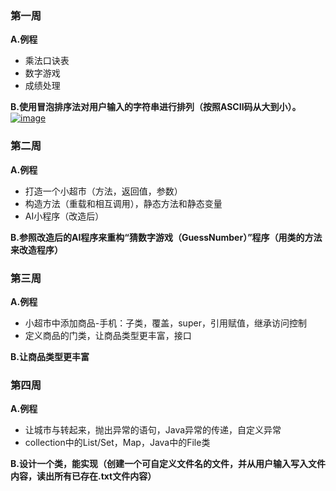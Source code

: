 ### 第一周
**A.例程**
- 乘法口诀表
- 数字游戏
- 成绩处理

**B.使用冒泡排序法对用户输入的字符串进行排列（按照ASCII码从大到小）。**
[![image](https://user-images.githubusercontent.com/66006636/174013056-8bf7a00d-0452-4c3e-8f4d-e6ed4859bcc5.png)](https://www.runoob.com/wp-content/uploads/2019/03/bubbleSort.gif)
### 第二周
**A.例程**
- 打造一个小超市（方法，返回值，参数）
- 构造方法（重载和相互调用），静态方法和静态变量
- AI小程序（改造后）

**B.参照改造后的AI程序来重构“猜数字游戏（GuessNumber）”程序（用类的方法来改造程序）**

### 第三周
**A.例程**
- 小超市中添加商品-手机：子类，覆盖，super，引用赋值，继承访问控制
- 定义商品的门类，让商品类型更丰富，接口

**B.让商品类型更丰富**
### 第四周
**A.例程**
- 让城市与转起来，抛出异常的语句，Java异常的传递，自定义异常
- collection中的List/Set，Map，Java中的File类

**B.设计一个类，能实现（创建一个可自定义文件名的文件，并从用户输入写入文件内容，读出所有已存在.txt文件内容）**
